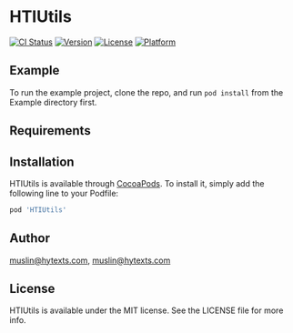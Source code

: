 # HTIUtils

[![CI Status](https://img.shields.io/travis/muslin@hytexts.com/HTIUtils.svg?style=flat)](https://travis-ci.org/muslin@hytexts.com/HTIUtils)
[![Version](https://img.shields.io/cocoapods/v/HTIUtils.svg?style=flat)](https://cocoapods.org/pods/HTIUtils)
[![License](https://img.shields.io/cocoapods/l/HTIUtils.svg?style=flat)](https://cocoapods.org/pods/HTIUtils)
[![Platform](https://img.shields.io/cocoapods/p/HTIUtils.svg?style=flat)](https://cocoapods.org/pods/HTIUtils)

## Example

To run the example project, clone the repo, and run `pod install` from the Example directory first.

## Requirements

## Installation

HTIUtils is available through [CocoaPods](https://cocoapods.org). To install
it, simply add the following line to your Podfile:

```ruby
pod 'HTIUtils'
```

## Author

muslin@hytexts.com, muslin@hytexts.com

## License

HTIUtils is available under the MIT license. See the LICENSE file for more info.
